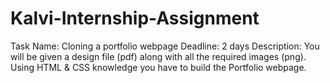# Kalvi-Internship-Assignment
 Task Name: Cloning a portfolio webpage Deadline: 2 days Description: You will be given a design file (pdf) along with all the required images (png). Using HTML & CSS knowledge you have to build the Portfolio webpage.
